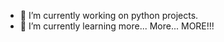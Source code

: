 <!--
**willshin-datascientist/willshin-datascientist** is a ✨ _special_ ✨ repository because its `README.md` (this file) appears on your GitHub profile.
-->

- 🔭 I’m currently working on python projects.
- 🌱 I’m currently learning more... More... MORE!!!
